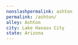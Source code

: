 ```yaml
---
﻿nonslashpermalink: ashton
permalink: /ashton/
alley: Ashton
city: Lake Havasu City
state: Arizona
---
```


